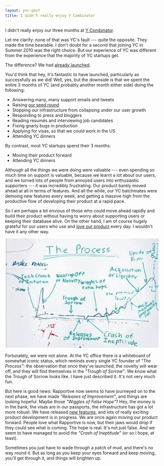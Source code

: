 ```yaml
---
layout: ync-post
title: I didn't really enjoy Y Combinator
---
```


I didn't really enjoy our three months at [Y Combinator](http://ycombinator.com/).

Let me clarify: none of that was YC's fault --- quite the opposite. They made the time bearable.
I don't doubt for a second that joining YC in Summer 2010 was the right choice. But our
experience of YC was different from the experience that the majority of YC startups get.

The difference? We had [already launched](http://blog.rapportive.com/the-accidental-launch).

You'd think that hey, it's fantastic to have launched, particularly as successfully as we did!
Well, yes, but the downside is that we spent the entire 3 months of YC (and probably another
month either side) doing the following:

* Answering many, many support emails and tweets
* Raising [our seed round](http://techcrunch.com/2010/08/02/rapportive-funding/)
* Stopping our infrastructure from collapsing under our user growth
* Responding to press and bloggers
* Reading resumés and interviewing job candidates
* Fixing gnarly bugs in production
* Applying for visas, so that we could work in the US
* Attending YC dinners

By contrast, most YC startups spend their 3 months:

* Moving their product forward
* Attending YC dinners

Although all the things we were doing were valuable --- even spending so much time on support
is valuable, because we learnt a lot about our users, and we turned lots of people from annoyed
users into enthusiastic supporters --- it was incredibly frustrating. Our product barely moved
ahead at all in terms of features. And all the while, our YC batchmates were demoing new features
every week, and getting a massive high from the productive flow of developing their product at a
rapid pace.

So I am perhaps a bit envious of those who could move ahead rapidly and build their product
without having to worry about supporting users or keeping their database alive. On the other
hand, I am of course hugely grateful for our users who use and
[love our product](http://rapportive.com/buzz) every day. I wouldn't have it any other way.

<p style="text-align: center">
  <a href="http://adam.heroku.com/past/2008/4/23/the_startup_curve/">
    <img src="yc_whiteboard.jpg" width="500" height="379" alt="Photo of whiteboard at YC, showing 'The Process'" />
  </a>
</p>

Fortunately, we were not alone. At the YC office there is a whiteboard of somewhat iconic
status, which reminds every single YC founder of *"The Process"*: the observation that once
they've launched, the novelty will wear off, and they will find themselves in the
*"Trough of Sorrow"*. We know what the Trough of Sorrow looks like. I have just described it.
It's not very much fun.

But here is good news: Rapportive now seems to have journeyed on to the next phase,
we have made *"Releases of Improvement"*, and things are looking hopeful. Maybe those
*"Wiggles of False Hope"*? Hey, the money is in the bank, the visas are in our passports, the
infrastructure has got a lot more robust. We have released
[new features](http://blog.rapportive.com/grow-your-network-with-rapportive),
and lots of really exciting product development is in progress. We are once again moving our
product forward. People love what Rapportive is now, but their jaws would drop if they could
see what is coming. The hope is real. It's not just false. And we seem to have managed to avoid
the *"Crash of Ineptitude"* (or so I hope, at least).

Sometimes you just have to wade through a patch of mud, and there's no way round it. But as
long as you keep your eyes forward and keep moving, you'll get through it, and things will
brighten up.

